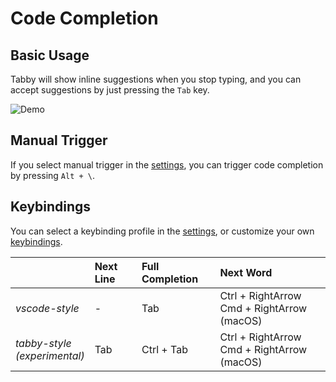 # Code Completion

## Basic Usage

Tabby will show inline suggestions when you stop typing, and you can accept suggestions by just pressing the `Tab` key.

![Demo](https://tabby.tabbyml.com/img/demo.gif)

## Manual Trigger

If you select manual trigger in the [settings](command:tabby.openSettings), you can trigger code completion by pressing `Alt + \`.

## Keybindings

You can select a keybinding profile in the [settings](command:tabby.openSettings), or customize your own [keybindings](command:tabby.openKeybindings).

|                                   | Next Line | Full Completion | Next Word                                       |
| :-------------------------------- | :-------- | :-------------- | :---------------------------------------------- |
| _vscode-style_                    | -         | Tab             | Ctrl + RightArrow <br> Cmd + RightArrow (macOS) |
| _tabby-style_<br>_(experimental)_ | Tab       | Ctrl + Tab      | Ctrl + RightArrow <br> Cmd + RightArrow (macOS) |
